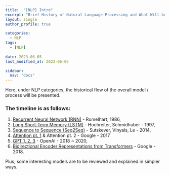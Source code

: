 ```yaml
---
title:  "[NLP] Intro"
excerpt: "Brief History of Natural Language Processing and What Will be Presented Here"
layout: single
author_profile: true

categories:
  - NLP
tags:
  - [NLP]
 
date: 2023-06-05
last_modified_at: 2023-06-05

sidebar:
  nav: "docs"
---
```


Here, under NLP categories, the historical flow of the overall model / process will be presented.

<h3>The timeline is as follows:</h3>

1. [Recurrent Neural Network (RNN)](https://jaehwan-c.github.io/nlp/RNN) - Rumelhart, 1986,
2. [Long Short-Term Memory (LSTM)](https://jaehwan-c.github.io/nlp/LSTM) - Hochreiter, Schmidhuber - 1997,
3. [Sequence to Sequence (Seq2Seq)](https://jaehwan-c.github.io/nlp/seq2seq/Seq2Seq/)</u> - Sutskever, Vinyals, Le - 2014,
4. [Attention pt. 1](https://jaehwan-c.github.io/nlp/attention/Attention) & Attention pt. 2 - Google - 2017
5. <u>GPT 1, 2, 3</u> - OpenAI - 2018 ~ 2020,
6. <u>Bidirectional Encoder Representations from Transformers</u> - Google - 2018.

Plus, some interesting models are to be reviewed and explained in simpler ways.